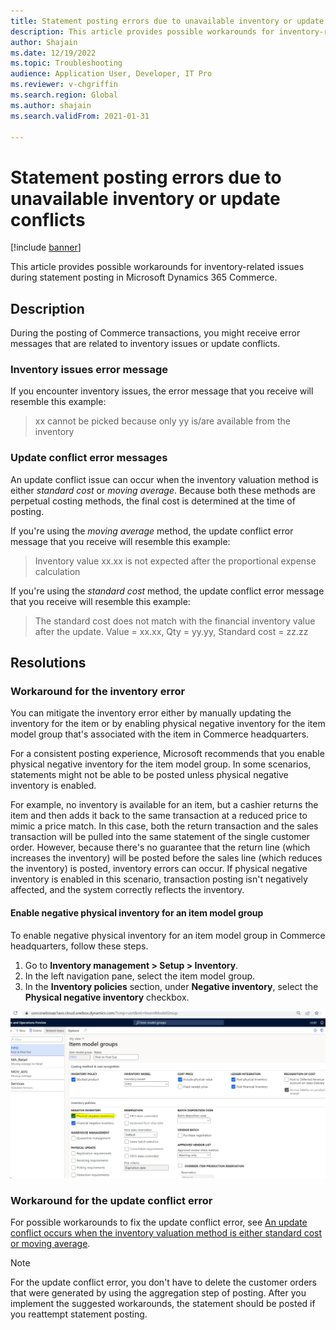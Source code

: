 ```yaml
---
title: Statement posting errors due to unavailable inventory or update conflicts
description: This article provides possible workarounds for inventory-related issues during statement posting in Microsoft Dynamics 365 Commerce.
author: Shajain
ms.date: 12/19/2022
ms.topic: Troubleshooting
audience: Application User, Developer, IT Pro
ms.reviewer: v-chgriffin
ms.search.region: Global
ms.author: shajain
ms.search.validFrom: 2021-01-31

---
```


# Statement posting errors due to unavailable inventory or update conflicts

[!include [banner](../../includes/banner.md)]

This article provides possible workarounds for inventory-related issues during statement posting in Microsoft Dynamics 365 Commerce.

## Description

During the posting of Commerce transactions, you might receive error messages that are related to inventory issues or update conflicts.

### Inventory issues error message

If you encounter inventory issues, the error message that you receive will resemble this example:

> xx cannot be picked because only yy is/are available from the inventory

### Update conflict error messages

An update conflict issue can occur when the inventory valuation method is either *standard cost* or *moving average*. Because both these methods are perpetual costing methods, the final cost is determined at the time of posting.

If you're using the *moving average* method, the update conflict error message that you receive will resemble this example:

> Inventory value xx.xx is not expected after the proportional expense calculation

If you're using the *standard cost* method, the update conflict error message that you receive will resemble this example:

> The standard cost does not match with the financial inventory value after the update. Value = xx.xx, Qty = yy.yy, Standard cost = zz.zz

## Resolutions

### Workaround for the inventory error

You can mitigate the inventory error either by manually updating the inventory for the item or by enabling physical negative inventory for the item model group that's associated with the item in Commerce headquarters.

For a consistent posting experience, Microsoft recommends that you enable physical negative inventory for the item model group. In some scenarios, statements might not be able to be posted unless physical negative inventory is enabled.

For example, no inventory is available for an item, but a cashier returns the item and then adds it back to the same transaction at a reduced price to mimic a price match. In this case, both the return transaction and the sales transaction will be pulled into the same statement of the single customer order. However, because there's no guarantee that the return line (which increases the inventory) will be posted before the sales line (which reduces the inventory) is posted, inventory errors can occur. If physical negative inventory is enabled in this scenario, transaction posting isn't negatively affected, and the system correctly reflects the inventory.

#### Enable negative physical inventory for an item model group

To enable negative physical inventory for an item model group in Commerce headquarters, follow these steps.

1. Go to **Inventory management \> Setup \> Inventory**.
1. In the left navigation pane, select the item model group.
1. In the **Inventory policies** section, under **Negative inventory**, select the **Physical negative inventory** checkbox.

![Physical negative inventory enabled.](./media/Physical_Negative_Inventory.png)

### Workaround for the update conflict error

For possible workarounds to fix the update conflict error, see [An update conflict occurs when the inventory valuation method is either standard cost or moving average](/troubleshoot/dynamics-365/supply-chain/costing/update-conflict-standard-cost-moving-average-inventory-valuation).

> [!NOTE]
> For the update conflict error, you don't have to delete the customer orders that were generated by using the aggregation step of posting. After you implement the suggested workarounds, the statement should be posted if you reattempt statement posting.

